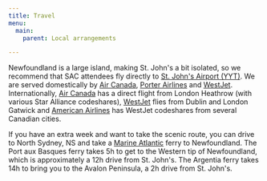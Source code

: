 ```yaml
---
title: Travel
menu:
  main:
    parent: Local arrangements

---
```


Newfoundland is a large island, making St. John's a bit isolated,
so we recommend that SAC attendees fly directly to
[St. John's Airport (YYT)](http://stjohnsairport.com).
We are served domestically by
[Air Canada](https://www.aircanada.com),
[Porter Airlines](https://flyporter.com) and
[WestJet](https://www.westjet.com).
Internationally,
[Air Canada](https://www.aircanada.com) has a direct flight from London Heathrow
(with various Star Alliance codeshares),
[WestJet](https://www.westjet.com) flies from Dublin and London Gatwick and
[American Airlines](https://www.aa.com) has WestJet codeshares from several
Canadian cities.

If you have an extra week and want to take the scenic route, you can drive to
North Sydney, NS and take a
[Marine Atlantic](http://www.marine-atlantic.ca/) ferry to Newfoundland.
The Port aux Basques ferry takes 5h to get to the Western tip of Newfoundland,
which is approximately a 12h drive from St. John's.
The Argentia ferry takes 14h to bring you to the Avalon Peninsula, a 2h drive
from St. John's.
